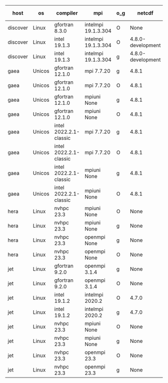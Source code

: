

| host     | os       | compiler                              | mpi                      | o_g        | netcdf        | build       | u_pass          | u_fail          | s_pass            | s_fail            | e_pass             | e_fail             | nuopc_pass       | nuopc_fail       | artifacts link          |
|----------|----------|---------------------------------------|--------------------------|------------|---------------|-------------|-----------------|-----------------|-------------------|-------------------|--------------------|--------------------|------------------|------------------|-------------------------|
| discover | Linux | gfortran 8.3.0 | intelmpi 19.1.3.304  | O | None  | PASS | None | None | None | None | None | None | None | None | <a href="https://github.com/esmf-org/esmf-test-artifacts/tree/b7f023e275d746d949a2a4d0e05e80bfb8fee9c5/develop/gfortran/8.3.0/O/intelmpi/19.1.3.304" target="_blank">b7f023e</a> | 
| discover | Linux | intel 19.1.3 | intelmpi 19.1.3.304  | O | 4.8.0-development  | PASS | 14009 | 0 | 49 | 0 | 81 | 0 | 53 | 0 | <a href="https://github.com/esmf-org/esmf-test-artifacts/tree/695f14f926e40bba1504471a6918ae9f60f647d2/develop/intel/19.1.3/O/intelmpi/19.1.3.304" target="_blank">695f14f</a> | 
| discover | Linux | intel 19.1.3 | intelmpi 19.1.3.304  | g | 4.8.0-development  | PASS | None | None | None | None | None | None | None | None | <a href="https://github.com/esmf-org/esmf-test-artifacts/tree/0c5a22d82046c3bcf8e72e8f58e96b4b843666b3/develop/intel/19.1.3/g/intelmpi/19.1.3.304" target="_blank">0c5a22d</a> | 
| gaea | Unicos | gfortran 12.1.0 | mpi 7.7.20  | g | 4.8.1  | PASS | None | None | None | None | None | None | None | None | <a href="https://github.com/esmf-org/esmf-test-artifacts/tree/0475cce66a0ba35ea6669e327afdc0ad651c0eff/develop/gfortran/12.1.0/g/mpi/7.7.20" target="_blank">0475cce</a> | 
| gaea | Unicos | gfortran 12.1.0 | mpi 7.7.20  | O | 4.8.1  | PASS | None | None | None | None | None | None | None | None | <a href="https://github.com/esmf-org/esmf-test-artifacts/tree/a41a4052576e1d544e1bc9bd7bffa13b4b177ac8/develop/gfortran/12.1.0/O/mpi/7.7.20" target="_blank">a41a405</a> | 
| gaea | Unicos | gfortran 12.1.0 | mpiuni None  | g | 4.8.1  | PASS | None | None | None | None | None | None | None | None | <a href="https://github.com/esmf-org/esmf-test-artifacts/tree/07c58f02b86333353e5e3e4d18299d5cf5c71941/develop/gfortran/12.1.0/g/mpiuni/None" target="_blank">07c58f0</a> | 
| gaea | Unicos | gfortran 12.1.0 | mpiuni None  | O | 4.8.1  | PASS | 12415 | 0 | 8 | 0 | 44 | 0 | None | None | <a href="https://github.com/esmf-org/esmf-test-artifacts/tree/911fdf7ad5403951e5b40db97e02c36d0f3ac45e/develop/gfortran/12.1.0/O/mpiuni/None" target="_blank">911fdf7</a> | 
| gaea | Unicos | intel 2022.2.1-classic | mpi 7.7.20  | g | 4.8.1  | PASS | None | None | None | None | None | None | None | None | <a href="https://github.com/esmf-org/esmf-test-artifacts/tree/39ff6cc9434e9688f382cc6d7041fa978663cd71/develop/intel/2022.2.1-classic/g/mpi/7.7.20" target="_blank">39ff6cc</a> | 
| gaea | Unicos | intel 2022.2.1-classic | mpi 7.7.20  | O | 4.8.1  | PASS | None | None | None | None | None | None | None | None | <a href="https://github.com/esmf-org/esmf-test-artifacts/tree/ec320800ea7e2fd5b4ab68435096520c5f356523/develop/intel/2022.2.1-classic/O/mpi/7.7.20" target="_blank">ec32080</a> | 
| gaea | Unicos | intel 2022.2.1-classic | mpiuni None  | g | 4.8.1  | PASS | None | None | None | None | None | None | None | None | <a href="https://github.com/esmf-org/esmf-test-artifacts/tree/934606d6395a37553e1546bcd82f753ecb9efe14/develop/intel/2022.2.1-classic/g/mpiuni/None" target="_blank">934606d</a> | 
| gaea | Unicos | intel 2022.2.1-classic | mpiuni None  | O | 4.8.1  | PASS | None | None | None | None | None | None | None | None | <a href="https://github.com/esmf-org/esmf-test-artifacts/tree/656648510c71bc09315fb5456abcaf79e538cff8/develop/intel/2022.2.1-classic/O/mpiuni/None" target="_blank">6566485</a> | 
| hera | Linux | nvhpc 23.3 | mpiuni None  | O | None  | PASS | 12413 | 2 | 8 | 0 | 44 | 0 | None | None | <a href="https://github.com/esmf-org/esmf-test-artifacts/tree/cb6204056152e458b6c1bf7c2c9fcac80334f30a/develop/nvhpc/23.3/O/mpiuni/None" target="_blank">cb62040</a> | 
| hera | Linux | nvhpc 23.3 | mpiuni None  | g | None  | PASS | 12415 | 0 | 6 | 2 | 44 | 0 | None | None | <a href="https://github.com/esmf-org/esmf-test-artifacts/tree/aaf0b4d8008e89f14fc93b7577e1aa0e2243aef0/develop/nvhpc/23.3/g/mpiuni/None" target="_blank">aaf0b4d</a> | 
| hera | Linux | nvhpc 23.3 | openmpi None  | g | None  | PASS | None | None | None | None | None | None | None | None | <a href="https://github.com/esmf-org/esmf-test-artifacts/tree/9ead1ba412303d3eec420b71e61f837142cd66b5/develop/nvhpc/23.3/g/openmpi/None" target="_blank">9ead1ba</a> | 
| hera | Linux | nvhpc 23.3 | openmpi None  | O | None  | PASS | None | None | None | None | None | None | None | None | <a href="https://github.com/esmf-org/esmf-test-artifacts/tree/c979aee97777cca563a37bc9a17924a1be47bb4a/develop/nvhpc/23.3/O/openmpi/None" target="_blank">c979aee</a> | 
| jet | Linux | gfortran 9.2.0 | openmpi 3.1.4  | g | None  | PASS | 14009 | 0 | 49 | 0 | 81 | 0 | 52 | 1 | <a href="https://github.com/esmf-org/esmf-test-artifacts/tree/d1b516696e0bdab0b8bf9cc04d9dedb836072bcb/develop/gfortran/9.2.0/g/openmpi/3.1.4" target="_blank">d1b5166</a> | 
| jet | Linux | gfortran 9.2.0 | openmpi 3.1.4  | O | None  | PASS | 14009 | 0 | 49 | 0 | 81 | 0 | 52 | 1 | <a href="https://github.com/esmf-org/esmf-test-artifacts/tree/e722c7e5099d06e16ea7f82fd94deca87cecb638/develop/gfortran/9.2.0/O/openmpi/3.1.4" target="_blank">e722c7e</a> | 
| jet | Linux | intel 19.1.2 | intelmpi 2020.2  | O | 4.7.0  | PASS | None | None | None | None | None | None | None | None | <a href="https://github.com/esmf-org/esmf-test-artifacts/tree/b3023f256010944ab146b493c67a7266be21ce44/develop/intel/19.1.2/O/intelmpi/2020.2" target="_blank">b3023f2</a> | 
| jet | Linux | intel 19.1.2 | intelmpi 2020.2  | g | 4.7.0  | PASS | None | None | None | None | None | None | None | None | <a href="https://github.com/esmf-org/esmf-test-artifacts/tree/a4fc7e61931137ea3fccf7c9d9dbe4cb59dcb448/develop/intel/19.1.2/g/intelmpi/2020.2" target="_blank">a4fc7e6</a> | 
| jet | Linux | nvhpc 23.3 | mpiuni None  | O | None  | PASS | 12413 | 2 | 8 | 0 | 44 | 0 | None | None | <a href="https://github.com/esmf-org/esmf-test-artifacts/tree/d0909216485be44dfb20216fe21d30ae4480cf8c/develop/nvhpc/23.3/O/mpiuni/None" target="_blank">d090921</a> | 
| jet | Linux | nvhpc 23.3 | mpiuni None  | g | None  | PASS | 12415 | 0 | 6 | 2 | 44 | 0 | None | None | <a href="https://github.com/esmf-org/esmf-test-artifacts/tree/b319eb7750071fd1ab73652c6f9717912d2dc26a/develop/nvhpc/23.3/g/mpiuni/None" target="_blank">b319eb7</a> | 
| jet | Linux | nvhpc 23.3 | openmpi 23.3  | O | None  | PASS | 0 | 9131 | 0 | 49 | 0 | 81 | 0 | 53 | <a href="https://github.com/esmf-org/esmf-test-artifacts/tree/60a878cd63fbface0d54c551217ce738645cd51d/develop/nvhpc/23.3/O/openmpi/23.3" target="_blank">60a878c</a> | 
| jet | Linux | nvhpc 23.3 | openmpi 23.3  | g | None  | PASS | 0 | 9131 | 0 | 49 | 0 | 81 | 0 | 53 | <a href="https://github.com/esmf-org/esmf-test-artifacts/tree/b5fce215c4fc3291516beb64511cbad76e5bde06/develop/nvhpc/23.3/g/openmpi/23.3" target="_blank">b5fce21</a> | 
